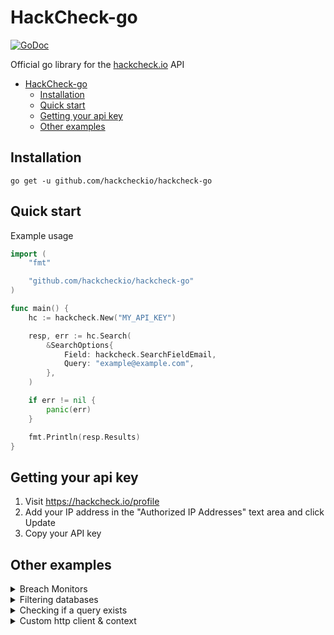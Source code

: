 # HackCheck-go

<p>
    <a href="https://pkg.go.dev/github.com/hackcheckio/hackcheck-go?tab=doc"><img src="https://godoc.org/github.com/golang/gddo?status.svg" alt="GoDoc"></a>
</p>

Official go library for the [hackcheck.io](https://hackcheck.io) API

- [HackCheck-go](#hackcheck-go)
  - [Installation](#installation)
  - [Quick start](#quick-start)
  - [Getting your api key](#getting-your-api-key)
  - [Other examples](#other-examples)

## Installation

```sh-session
go get -u github.com/hackcheckio/hackcheck-go
```

## Quick start

Example usage

```go
import (
	"fmt"

	"github.com/hackcheckio/hackcheck-go"
)

func main() {
	hc := hackcheck.New("MY_API_KEY")

	resp, err := hc.Search(
		&SearchOptions{
			Field: hackcheck.SearchFieldEmail,
			Query: "example@example.com",
		},
	)

	if err != nil {
		panic(err)
	}

	fmt.Println(resp.Results)
}
```

## Getting your api key

1. Visit https://hackcheck.io/profile
2. Add your IP address in the "Authorized IP Addresses" text area and click Update
3. Copy your API key

## Other examples

<details>
<summary>Breach Monitors</summary>

```go
import (
	"fmt"

	"github.com/hackcheckio/hackcheck-go"
)

func main() {
	hc := hackcheck.New("MY_API_KEY")

	// Listing breach monitors
	monitors, err := hc.GetMonitors()
	if err != nil {
		panic(err)
	}


	fmt.Println(monitors.AssetMonitors)
	fmt.Println(monitors.DomainMonitors)

	// Getting a monitor
	myAssetMonitor, err := hc.GetAssetMonitor("...") // or hc.GetDomainMonitor
	if err != nil {
		panic(err)
	}

	fmt.Println(myAssetMonitor.Status)
	fmt.Println(myAssetMonitor.Asset)

	// Updating a monitor
	domainMonitor, err := hc.UpdateDomainMonitor("id123123123", &hackcheck.UpdateDomainMonitorParams{
		Domain: "example.com",
		NotificationEmail: "notifications@example.com",
	})
	if err != nil {
		panic(err)
	}

	fmt.Println(domainMonitor.Domain)
}
```

</details>

<details>
<summary>Filtering databases</summary>

```go
import (
	"fmt"

	"github.com/hackcheckio/hackcheck-go"
)

func main() {
	hc := hackcheck.New("MY_API_KEY")

	// This will only yield results from "website.com" and "website.org"
	// Use hackcheck.SearchFilterTypeIgnore if you want to ignore the databases
	resp, err := hc.Search(
		&SearchOptions{
			Field: hackcheck.SearchFieldEmail,
			Query: "example@example.com",
			Filter: &SearchFilterOptions{
				Type: hackcheck.SearchFilterTypeUse,
				Databases: []string{"website.com", "website.org"},
			},
		},
	)

	if err != nil {
		panic(err)
	}

	fmt.Println(resp.Results)
}
```

</details>

<details>
<summary>Checking if a query exists</summary>

```go
import (
	"fmt"

	"github.com/hackcheckio/hackcheck-go"
)

func main() {
	hc := hackcheck.New("MY_API_KEY")

	// Returns true if the query is found
	exists, err := hc.Check(
		&CheckOptions{
			Field: hackcheck.SearchFieldEmail,
			Query: "example@example.com",
		},
	)

	if err != nil {
		panic(err)
	}

	fmt.Println(exists)
}
```

</details>

<details>
<summary>Custom http client & context</summary>

```go
import (
	"fmt"

	"github.com/hackcheckio/hackcheck-go"
)

func main() {
	customCtx := context.Background()
	customHttpClient := &http.Client{}

	hc := hackcheck.New("MY_API_KEY", hackcheck.WithContext(customCtx), hackcheck.WithHTTP(customHttpClient))
	// ...
}
```

</details>
